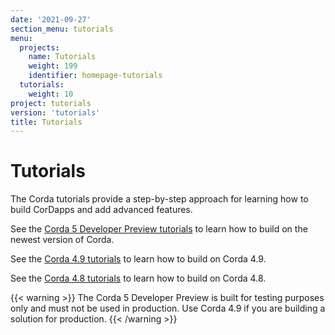 ```yaml
---
date: '2021-09-27'
section_menu: tutorials
menu:
  projects:
    name: Tutorials
    weight: 199
    identifier: homepage-tutorials
  tutorials:
    weight: 10
project: tutorials
version: 'tutorials'
title: Tutorials
---
```


# Tutorials


The Corda tutorials provide a step-by-step approach for learning how to build CorDapps and add advanced features.

See the [Corda 5 Developer Preview tutorials](../en/platform/corda/5.0-dev-preview-1/tutorials/overview.html) to learn how to build on the newest version of Corda.

See the [Corda 4.9 tutorials](../en/tutorials/corda/4.9/community/overview.md) to learn how to build on Corda 4.9.

See the [Corda 4.8 tutorials](../en/tutorials/corda/4.8/os/overview.md) to learn how to build on Corda 4.8.

{{< warning >}}
The Corda 5 Developer Preview is built for testing purposes only and must not be used in production. Use Corda 4.9 if you are building a solution for production.
{{< /warning >}}

